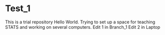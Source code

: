 # Test_1
This is a trial repository
Hello World. Trying to set up a space for teaching STATS and working on several computers.
Edit 1 in Branch_1
Edit 2 in Laptop
